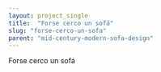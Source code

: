 ```yaml
---
layout: project_single
title:  "Forse cerco un sofá"
slug: "forse-cerco-un-sofa"
parent: "mid-century-modern-sofa-design"
---
```

Forse cerco un sofá